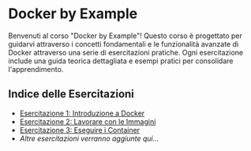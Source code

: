 # Docker by Example

Benvenuti al corso "Docker by Example"! Questo corso è progettato per guidarvi attraverso i concetti fondamentali e le funzionalità avanzate di Docker attraverso una serie di esercitazioni pratiche. Ogni esercitazione include una guida teorica dettagliata e esempi pratici per consolidare l'apprendimento.

## Indice delle Esercitazioni

- [Esercitazione 1: Introduzione a Docker](./01-Introduction-to-Docker/README.md)
- [Esercitazione 2: Lavorare con le Immagini](./02-Working-with-Images/README.md)
- [Esercitazione 3: Eseguire i Container](./03-Running-Containers/README.md)
- *Altre esercitazioni verranno aggiunte qui...*
